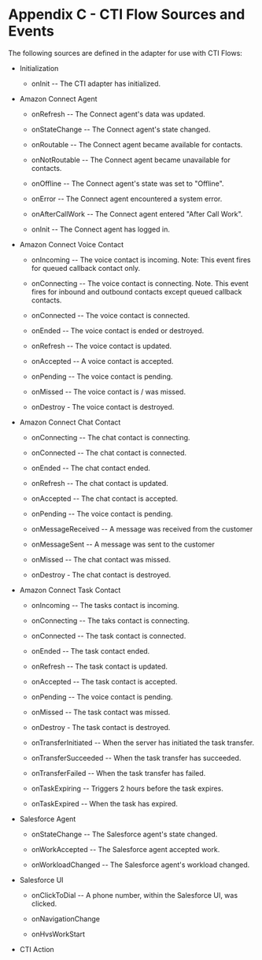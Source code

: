 <h1 class="toc">Appendix C - CTI Flow Sources and Events</h1>

The following sources are defined in the adapter for use with CTI Flows:

- Initialization

  - onInit -- The CTI adapter has initialized.

- Amazon Connect Agent

  - onRefresh -- The Connect agent's data was updated.

  - onStateChange -- The Connect agent's state changed.

  - onRoutable -- The Connect agent became available for contacts.

  - onNotRoutable -- The Connect agent became unavailable for
    contacts.

  - onOffline -- The Connect agent's state was set to "Offline".

  - onError -- The Connect agent encountered a system error.

  - onAfterCallWork -- The Connect agent entered "After Call Work".

  - onInit -- The Connect agent has logged in.

- Amazon Connect Voice Contact

  - onIncoming -- The voice contact is incoming. Note: This event
    fires for queued callback contact only.

  - onConnecting -- The voice contact is connecting. Note. This
    event fires for inbound and outbound contacts except queued
    callback contacts.

  - onConnected -- The voice contact is connected.

  - onEnded -- The voice contact is ended or destroyed.

  - onRefresh -- The voice contact is updated.

  - onAccepted -- A voice contact is accepted.

  - onPending -- The voice contact is pending.

  - onMissed -- The voice contact is / was missed.

  - onDestroy - The voice contact is destroyed.

- Amazon Connect Chat Contact

  - onConnecting -- The chat contact is connecting.

  - onConnected -- The chat contact is connected.

  - onEnded -- The chat contact ended.

  - onRefresh -- The chat contact is updated.

  - onAccepted -- The chat contact is accepted.

  - onPending -- The voice contact is pending.

  - onMessageReceived -- A message was received from the customer

  - onMessageSent -- A message was sent to the customer

  - onMissed -- The chat contact was missed.

  - onDestroy - The chat contact is destroyed.

- Amazon Connect Task Contact

  - onIncoming -- The tasks contact is incoming.

  - onConnecting -- The taks contact is connecting.

  - onConnected -- The task contact is connected.

  - onEnded -- The task contact ended.

  - onRefresh -- The task contact is updated.

  - onAccepted -- The task contact is accepted.

  - onPending -- The voice contact is pending.

  - onMissed -- The task contact was missed.

  - onDestroy - The task contact is destroyed.

  - onTransferInitiated -- When the server has initiated the task transfer.

  - onTransferSucceeded -- When the task transfer has succeeded.

  - onTransferFailed -- When the task transfer has failed.

  - onTaskExpiring -- Triggers 2 hours before the task expires.

  - onTaskExpired -- When the task has expired.

- Salesforce Agent

  - onStateChange -- The Salesforce agent's state changed.

  - onWorkAccepted -- The Salesforce agent accepted work.

  - onWorkloadChanged -- The Salesforce agent's workload changed.

- Salesforce UI

  - onClickToDial -- A phone number, within the Salesforce UI, was
    clicked.

  - onNavigationChange

  - onHvsWorkStart

- CTI Action

